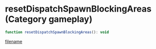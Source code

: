 # resetDispatchSpawnBlockingAreas (Category gameplay)

```js
function resetDispatchSpawnBlockingAreas(): void
```

[filename](resetDispatchSpawnBlockingAreas_m.md ':include')